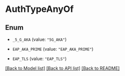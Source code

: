 # AuthTypeAnyOf

## Enum


* `_5_G_AKA` (value: `"5G_AKA"`)

* `EAP_AKA_PRIME` (value: `"EAP_AKA_PRIME"`)

* `EAP_TLS` (value: `"EAP_TLS"`)


[[Back to Model list]](../README.md#documentation-for-models) [[Back to API list]](../README.md#documentation-for-api-endpoints) [[Back to README]](../README.md)


